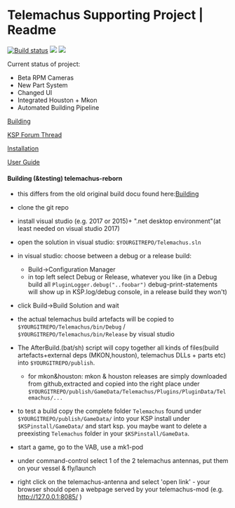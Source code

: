 Telemachus Supporting Project | Readme
=
[![Build status](https://flat.badgen.net/appveyor/ci/DanGSun/Telemachus-1)](https://ci.appveyor.com/project/DanGSun/telemachus-1)
[![](https://flat.badgen.net/github/stars/TeleIO/Telemachus-1)](https://github.com/TeleIO/Telemachus-1/stargazers)
[![](https://flat.badgen.net/github/assets-dl/TeleIO/Telemachus-1)]()

Current status of project:
* Beta RPM Cameras
* New Part System
* Changed UI
* Integrated Houston + Mkon
* Automated Building Pipeline

[Building](https://github.com/richardbunt/Telemachus/wiki/Building)

[KSP Forum Thread](hhttps://forum.kerbalspaceprogram.com/index.php?/topic/179887-telemachus-reborn-ksp-v15x-17x/)

[Installation](https://github.com/richardbunt/Telemachus/wiki/Installation)

[User Guide](https://github.com/richardbunt/Telemachus/wiki/User-Guide)

#### Building (&testing) telemachus-reborn
* this differs from the old original build docu found here:[Building](https://github.com/richardbunt/Telemachus/wiki/Building)

* clone the git repo
* install visual studio (e.g. 2017 or 2015)+ ".net desktop environment"(at least needed on visual studio 2017)
* open the solution in visual studio: `$YOURGITREPO/Telemachus.sln`
* in visual studio: choose between a debug or a release build:
  * Build->Configuration Manager
  * in top left select Debug or Release, whatever you like (in a Debug build all `PluginLogger.debug("..foobar")` debug-print-statements will show up in KSP.log/debug console, in a release build they won't)
* click Build->Build Solution and wait
* the actual telemachus build artefacts will be copied to `$YOURGITREPO/Telemachus/bin/Debug` / `$YOURGITREPO/Telemachus/bin/Release`  by visual studio
* The AfterBuild.(bat/sh) script will copy together all kinds of files(build artefacts+external deps (MKON,houston), telemachus DLLs + parts etc) into `$YOURGITREPO/publish`.
  * for mkon&houston: mkon & houston releases are simply downloaded from github,extracted and copied into the right place under `$YOURGITREPO/publish/GameData/Telemachus/Plugins/PluginData/Telemachus/...` 

* to test a build copy the complete folder `Telemachus` found under `$YOURGITREPO/publish/GameData/` into your KSP install under `$KSPinstall/GameData/` and start ksp. you maybe want to delete a preexisting `Telemachus` folder in your `$KSPinstall/GameData`.
* start a game, go to the VAB, use a mk1-pod
* under command-control select 1 of the 2 telemachus antennas, put them on your vessel & fly/launch
* right click on the telemachus-antenna and select 'open link' - your browser should open a webpage served by your telemachus-mod (e.g. http://127.0.0.1:8085/ )

